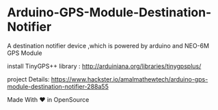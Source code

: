 # Arduino-GPS-Module-Destination-Notifier
A destination notifier device ,which is powered by arduino and NEO-6M GPS Module


install TinyGPS++ library : http://arduiniana.org/libraries/tinygpsplus/

project Details: https://www.hackster.io/amalmathewtech/arduino-gps-module-destination-notifier-288a55


Made With ❤ in OpenSource
